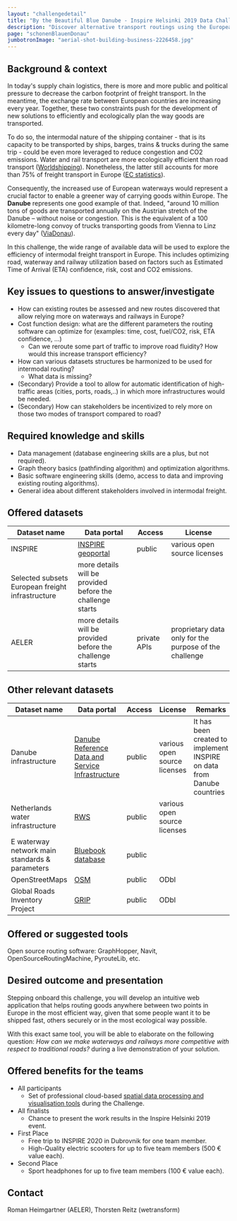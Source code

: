 ```yaml
---
layout: "challengedetail"
title: "By the Beautiful Blue Danube - Inspire Helsinki 2019 Data Challenge"
description: "Discover alternative transport routings using the European waterways and railways instead of road networkd for increased efficiency and lower the CO2 emissions."
page: "schonenBlauenDonau"
jumbotronImage: "aerial-shot-building-business-2226458.jpg"
---
```


## Background & context

In today's supply chain logistics, there is more and more public and political pressure to decrease the carbon footprint of freight transport. In the meantime, the exchange rate between European countries are increasing every year. Together, these two constraints   push for the development of new solutions to efficiently and ecologically plan the way goods are transported.

To do so, the intermodal nature of the shipping container - that is its capacity to be transported by ships, barges, trains & trucks during the same trip - could be even more leveraged to reduce congestion and CO2 emissions.
Water and rail transport are more ecologically efficient than road transport ([Worldshipping](http://www.worldshipping.org/industry-issues/environment/air-emissions/carbon-emissions)). Nonetheless, the latter still accounts for more than 75% of freight transport in Europe ([EC statistics](https://ec.europa.eu/eurostat/statistics-explained/index.php?title=Freight_transport_statistics_-_modal_split)).

Consequently, the increased use of European waterways would represent a crucial factor to enable a greener way of carrying goods within Europe. The **Danube** represents one good example of that. Indeed, "around 10 million tons of goods are transported annually on the Austrian stretch of the Danube – without noise or congestion. This is the equivalent of a 100 kilometre-long convoy of trucks transporting goods from Vienna to Linz every day" ([ViaDonau](http://www.viadonau.org/en/economy/danube-logistics/)).

In this challenge, the wide range of available data will be used to explore the efficiency of intermodal freight transport in Europe. This includes optimizing road, waterway and railway utilization based on factors such as Estimated Time of Arrival (ETA) confidence, risk, cost and CO2 emissions.

## Key issues to questions to answer/investigate
- How can existing routes be assessed and new routes discovered that allow relying more on waterways and railways in Europe?
- Cost function design: what are the different parameters the routing software can optimize for (examples: time, cost, fuel/CO2, risk, ETA confidence, ...)
  * Can we reroute some part of traffic to improve road fluidity? How would this increase transport efficiency?
- How can various datasets structures be harmonized to be used for intermodal routing?
  * What data is missing?
- (Secondary) Provide a tool to allow for automatic identification of high-traffic areas (cities, ports, roads,..) in which more infrastructures would be needed.
- (Secondary) How can stakeholders be incentivized to rely more on those two modes of transport compared to road?

## Required knowledge and skills
- Data management (database engineering skills are a plus, but not required).
- Graph theory basics (pathfinding algorithm) and optimization algorithms.
- Basic software engineering skills (demo, access to data and improving existing routing algorithms).
- General idea about different stakeholders involved in intermodal freight.

## Offered datasets

| Dataset name | Data portal | Access | License |
|--------------|-------------|-----|--------|
| INSPIRE      | [INSPIRE geoportal](http://inspire-geoportal.ec.europa.eu/) | public | various open source licenses |
| Selected subsets European freight infrastructure | more details will be provided before the challenge starts |
| AELER | more details will be provided before the challenge starts | private APIs | proprietary data only for the purpose of the challenge | 

## Other relevant datasets

| Dataset name | Data portal | Access | License | Remarks |
|--------------|-------------|-----|--------|---------|
| Danube infrastructure | [Danube Reference Data and Service Infrastructure](http://drdsi.jrc.ec.europa.eu/) | public | various open source licenses | It has been created to implement INSPIRE on data from Danube countries |
| Netherlands water infrastructure | [RWS](https://www.rijkswaterstaat.nl/zakelijk/open-data) | public | various open source licenses |
| E waterway network main standards & parameters | [Bluebook database](https://www.unece.org/trans/main/sc3/bluebook_database.html) | public |  |
| OpenStreetMaps | [OSM](https://wiki.openstreetmap.org/wiki/Downloading_data) | public | ODbl |
| Global Roads Inventory Project | [GRIP](https://www.globio.info/download-grip-dataset) | public | ODbl |

## Offered or suggested tools
Open source routing software: GraphHopper, Navit, OpenSourceRoutingMachine, PyrouteLib, etc.

## Desired outcome and presentation

Stepping onboard this challenge, you will develop an intuitive web application that helps routing goods anywhere between two points in Europe in the most efficient way, given that some people want it to be shipped fast, others securely or in the most ecological way possible.

With this exact same tool, you will be able to elaborate on the following question: *How can we make waterways and railways more competitive with respect to traditional roads?* during a live demonstration of your solution.

## Offered benefits for the teams
* All participants
  * Set of professional cloud-based [spatial data processing and visualisation tools](./tools.html) during the Challenge.
* All finalists
  * Chance to present the work results in the Inspire Helsinki 2019 event.
* First Place
  * Free trip to INSPIRE 2020 in Dubrovnik for one team member.
  * High-Quality electric scooters for up to five team members (500 € value each).
* Second Place
  * Sport headphones for up to five team members (100 € value each).

## Contact
Roman Heimgartner (AELER), Thorsten Reitz (wetransform)
